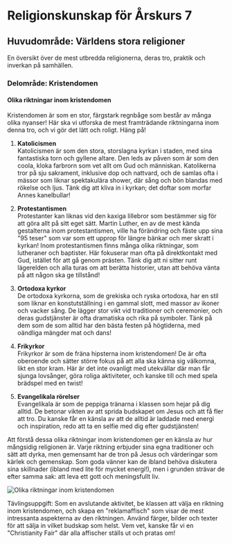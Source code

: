 # Religionskunskap för Årskurs 7
## Huvudområde: Världens stora religioner
En översikt över de mest utbredda religionerna, deras tro, praktik och inverkan på samhällen.
### Delområde: Kristendomen

#### Olika riktningar inom kristendomen

Kristendomen är som en stor, färgstark regnbåge som består av många olika nyanser! Här ska vi utforska de mest framträdande riktningarna inom denna tro, och vi gör det lätt och roligt. Häng på!

1. **Katolicismen**  
   Katolicismen är som den stora, storslagna kyrkan i staden, med sina fantastiska torn och gyllene altare. Den leds av påven som är som den coola, kloka farbrorn som vet allt om Gud och människan. Katolikerna tror på sju sakrament, inklusive dop och nattvard, och de samlas ofta i mässor som liknar spektakulära shower, där sång och bön blandas med rökelse och ljus. Tänk dig att kliva in i kyrkan; det doftar som morfar Annes kanelbullar!

2. **Protestantismen**  
   Protestanter kan liknas vid den kaxiga lillebror som bestämmer sig för att göra allt på sitt eget sätt. Martin Luther, en av de mest kända gestalterna inom protestantismen, ville ha förändring och fäste upp sina "95 teser" som var som ett upprop för längre bänkar och mer skratt i kyrkan! Inom protestantismen finns många olika riktningar, som lutheraner och baptister. Här fokuserar man ofta på direktkontakt med Gud, istället för att gå genom prästen. Tänk dig att ni sitter runt lägerelden och alla turas om att berätta historier, utan att behöva vänta på att någon ska ge tillstånd!

3. **Ortodoxa kyrkor**  
   De ortodoxa kyrkorna, som de grekiska och ryska ortodoxa, har en stil som liknar en konstutställning i en gammal slott, med massor av ikoner och vacker sång. De lägger stor vikt vid traditioner och ceremonier, och deras gudstjänster är ofta dramatiska och rika på symboler. Tänk på dem som de som alltid har den bästa festen på högtiderna, med oändliga mängder mat och dans! 

4. **Frikyrkor**  
   Frikyrkor är som de fräna hipsterna inom kristendomen! De är ofta oberoende och sätter större fokus på att alla ska känna sig välkomna, likt en stor kram. Här är det inte ovanligt med utekvällar där man får sjunga lovsånger, göra roliga aktiviteter, och kanske till och med spela brädspel med en twist! 

5. **Evangelikala rörelser**  
   Evangelikala är som de peppiga tränarna i klassen som hejar på dig alltid. De betonar vikten av att sprida budskapet om Jesus och att få fler att tro. Du kanske får en känsla av att de alltid är laddade med energi och inspiration, redo att ta en selfie med dig efter gudstjänsten!

Att förstå dessa olika riktningar inom kristendomen ger en känsla av hur mångsidig religionen är. Varje riktning erbjuder sina egna traditioner och sätt att dyrka, men gemensamt har de tron på Jesus och värderingar som kärlek och gemenskap. Som goda vänner kan de ibland behöva diskutera sina skillnader (ibland med lite för mycket energi!), men i grunden strävar de efter samma sak: att leva ett gott och meningsfullt liv.

![Olika riktningar inom kristendomen](https://example.com/illustration_olika_riktningar.png) 

Tävlingsuppgift: 
Som en avslutande aktivitet, be klassen att välja en riktning inom kristendomen, och skapa en "reklamaffisch" som visar de mest intressanta aspekterna av den riktningen. Använd färger, bilder och texter för att sälja in vilket budskap som helst. Vem vet, kanske får vi en "Christianity Fair" där alla affischer ställs ut och pratas om!